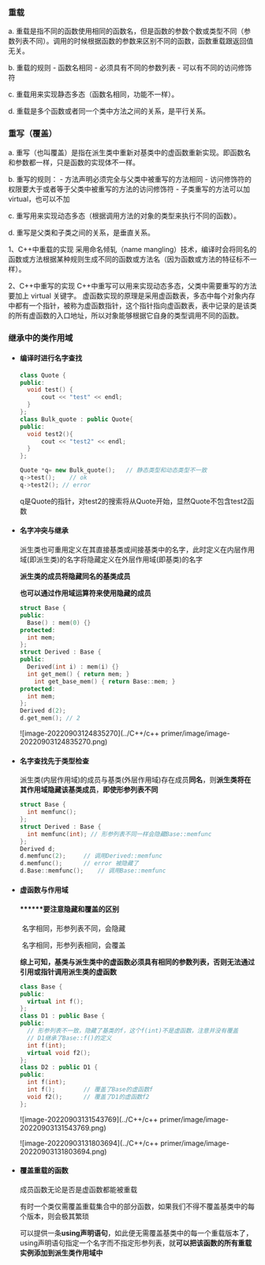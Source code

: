 ### 重载

a. 重载是指不同的函数使用相同的函数名，但是函数的参数个数或类型不同（参数列表不同）。调用的时候根据函数的参数来区别不同的函数，函数重载跟返回值无关。

b. 重载的规则 - 函数名相同 - 必须具有不同的参数列表 - 可以有不同的访问修饰符

c. 重载用来实现静态多态（函数名相同，功能不一样）。

d. 重载是多个函数或者同一个类中方法之间的关系，是平行关系。

### 重写（覆盖）

a. 重写（也叫覆盖）是指在派生类中重新对基类中的虚函数重新实现。即函数名和参数都一样，只是函数的实现体不一样。 

b. 重写的规则： - 方法声明必须完全与父类中被重写的方法相同 - 访问修饰符的权限要大于或者等于父类中被重写的方法的访问修饰符 - 子类重写的方法可以加virtual，也可以不加 

c. 重写用来实现动态多态（根据调用方法的对象的类型来执行不同的函数）。

d. 重写是父类和子类之间的关系，是垂直关系。

1、C++中重载的实现 采用命名倾轧（name mangling）技术，编译时会将同名的函数或方法根据某种规则生成不同的函数或方法名（因为函数或方法的特征标不一样）。

2、C++中重写的实现 C++中重写可以用来实现动态多态，父类中需要重写的方法要加上 virtual 关键字。 虚函数实现的原理是采用虚函数表，多态中每个对象内存中都有一个指针，被称为虚函数指针，这个指针指向虚函数表，表中记录的是该类的所有虚函数的入口地址，所以对象能够根据它自身的类型调用不同的函数。









### 继承中的类作用域

- #### 编译时进行名字查找

  ```cc
  class Quote {
  public:
  	void test() {
  		cout << "test" << endl;
  	}
  };
  class Bulk_quote : public Quote{
  public:
  	void test2(){
  		cout << "test2" << endl;
  	}
  };
  
  Quote *q= new Bulk_quote();	// 静态类型和动态类型不一致
  q->test();	// ok
  q->test2(); // error
  ```

  q是Quote的指针，对test2的搜索将从Quote开始，显然Quote不包含test2函数

- #### 名字冲突与继承

  派生类也可重用定义在其直接基类或间接基类中的名字，此时定义在内层作用域(即派生类)的名字将隐藏定义在外层作用域(即基类)的名字

  **派生类的成员将隐藏同名的基类成员**

  **也可以通过作用域运算符来使用隐藏的成员**

  ```cc
  struct Base {
  public:
  	Base() : mem(0) {}
  protected:
  	int mem;
  };
  struct Derived : Base {
  public:
  	Derived(int i) : mem(i) {}
  	int get_mem() { return mem; }
      int get_base_mem() { return Base::mem; }
  protected:
  	int mem;
  };
  Derived d(2);
  d.get_mem(); // 2
  ```

  ![image-20220903124835270](../C++/c++ primer/image/image-20220903124835270.png)

- #### 名字查找先于类型检查

  派生类(内层作用域)的成员与基类(外层作用域)存在成员**同名**，则**派生类将在其作用域隐藏该基类成员**，**即使形参列表不同**

  

  ```cc
  struct Base {
  	int memfunc();
  };
  struct Derived : Base {
  	int memfunc(int); // 形参列表不同一样会隐藏Base::memfunc
  };
  Derived d;
  d.memfunc(2);		// 调用Derived::memfunc
  d.memfunc();		// error 被隐藏了
  d.Base::memfunc();	// 调用Base::memfunc
  ```

- #### 虚函数与作用域

  #### ******要注意隐藏和覆盖的区别

  ​	名字相同，形参列表不同，会隐藏

  ​	名字相同，形参列表相同，会覆盖

  **综上可知，基类与派生类中的虚函数必须具有相同的参数列表，否则无法通过引用或指针调用派生类的虚函数**

  ```cc
  class Base {
  public:
  	virtual int f();
  };
  class D1 : public Base {
  public:
  	// 形参列表不一致，隐藏了基类的f，这个f(int)不是虚函数，注意并没有覆盖
  	// D1继承了Base::f()的定义
  	int f(int);	
  	virtual void f2();
  };
  class D2 : public D1 {
  public:
  	int f(int);	
  	int f();		// 覆盖了Base的虚函数f
  	void f2();		// 覆盖了D1的虚函数f2
  };
  ```

  ![image-20220903131543769](../C++/c++ primer/image/image-20220903131543769.png)

  ![image-20220903131803694](../C++/c++ primer/image/image-20220903131803694.png)

- #### 覆盖重载的函数

  成员函数无论是否是虚函数都能被重载

  有时一个类仅需覆盖重载集合中的部分函数，如果我们不得不覆盖基类中的每个版本，则会极其繁琐

  可以提供一条**using声明语句**，如此便无需覆盖基类中的每一个重载版本了，using声明语句指定一个名字而不指定形参列表，就**可以把该函数的所有重载实例添加到派生类作用域中**